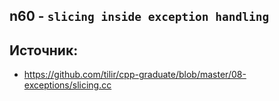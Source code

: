 ## n60 - `slicing inside exception handling`

## Источник:
- https://github.com/tilir/cpp-graduate/blob/master/08-exceptions/slicing.cc